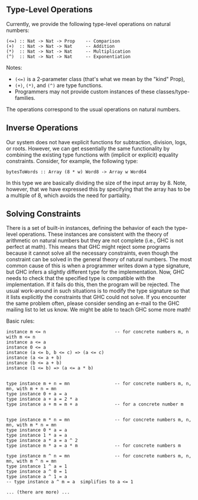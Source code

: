 ## Type-Level Operations



Currently, we provide the following type-level operations on natural numbers:


```wiki
(<=) :: Nat -> Nat -> Prop    -- Comparison
(+)  :: Nat -> Nat -> Nat     -- Addition
(*)  :: Nat -> Nat -> Nat     -- Multiplication
(^)  :: Nat -> Nat -> Nat     -- Exponentiation
```


Notes:


- `(<=)` is a 2-parameter class (that's what we mean by the "kind" Prop),
- `(+)`, `(*)`, and `(^)` are type functions.
- Programmers may not provide custom instances of these classes/type-families.


The operations correspond to the usual operations on natural numbers.


## Inverse Operations



Our system does not have explicit functions for subtraction, division, logs, or roots.  However, we can get essentially the same functionality by combining the existing type functions with (implicit or explicit) equality constraints.  Consider, for example, the following type:


```wiki
bytesToWords :: Array (8 * w) Word8 -> Array w Word64
```


In this type we are basically dividing the size of the input array by 8.  Note, however, that we have expressed this by specifying that the array has to be a multiple of 8, which avoids the need for partiality.


## Solving Constraints



There is a set of built-in instances, defining the behavior of each the type-level operations.  These instances are consistent with the theory of arithmetic on natural numbers but they are not complete (i.e., GHC is not perfect at math).  This means that GHC might reject some programs
because it cannot solve all the necessary constraints, even though the constraint can be solved in the general theory of natural numbers.  The most common cause of this is when a programmer writes down a type signature, but GHC infers a slightly different type for the implementation.  Now, GHC needs to check that the specified type is compatible with the implementation.  If it fails do this, then the program will be rejected.  The usual work-around in such situations is to modify the type signature so that it lists explicitly the constraints that GHC could not solve.  If you encounter the same problem often, please consider sending an e-mail to the GHC mailing list to let us know.  We might be able to teach GHC some more math!



Basic rules:


```wiki
instance m <= n                          -- for concrete numbers m, n with m <= n
instance a <= a
instance 0 <= a
instance (a <= b, b <= c) => (a <= c)
instance (a <= a + b)
instance (b <= a + b)
instance (1 <= b) => (a <= a * b)


type instance m + n = mn                 -- for concrete numbers m, n, mn, with m + n = mn
type instance 0 + a = a
type instance a + a = 2 * a
type instance a + m = m + a              -- for a concrete number m


type instance m * n = mn                 -- for concrete numbers m, n, mn, with m * n = mn
type instance 0 * a = a                   
type instance 1 * a = a
type instance a * a = a ^ 2
type instance m * a = a * m              -- for concrete numbers m

type instance m ^ n = mn                 -- for concrete numbers m, n, mn, with m ^ n = mn
type instance 1 ^ a = 1
type instance a ^ 0 = 1
type instance a ^ 1 = a
-- type instance a ^ m = a  simplifies to a <= 1

... (there are more) ...

```